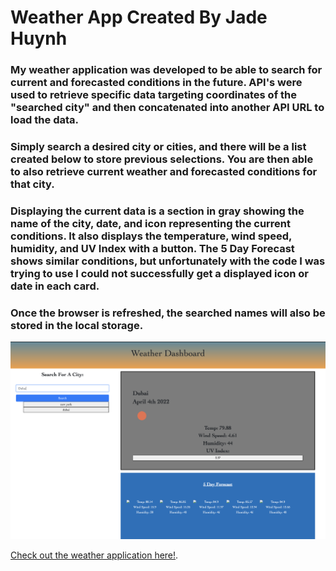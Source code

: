 # Weather App Created By Jade Huynh

### My weather application was developed to be able to search for current and forecasted conditions in the future. API's were used to retrieve specific data targeting coordinates of the "searched city" and then concatenated into another API URL to load the data.

### Simply search a desired city or cities, and there will be a list created below to store previous selections. You are then able to also retrieve current weather and forecasted conditions for that city.

### Displaying the current data is a section in gray showing the name of the city, date, and icon representing the current conditions. It also displays the temperature, wind speed, humidity, and UV Index with a button. The 5 Day Forecast shows similar conditions, but unfortunately with the code I was trying to use I could not successfully get a displayed icon or date in each card.

### Once the browser is refreshed, the searched names will also be stored in the local storage.

![Deployed URL Image](./assets/images/Screen%20Shot%202022-04-04%20at%2011.53.55%20PM.png)

[Check out the weather application here!](https://jadehuynh.github.io/weather-app/).